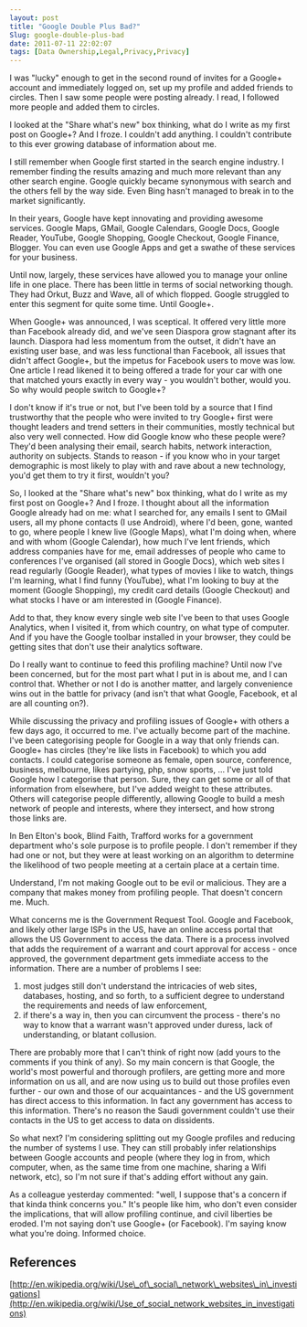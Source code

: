 ```yaml
---
layout: post
title: "Google Double Plus Bad?"
Slug: google-double-plus-bad
date: 2011-07-11 22:02:07
tags: [Data Ownership,Legal,Privacy,Privacy]
---
```

I was "lucky" enough to get in the second round of invites for a Google+ account and immediately logged on, set up my profile and added friends to circles. Then I saw some people were posting already. I read, I followed more people and added them to circles.

I looked at the "Share what's new" box thinking, what do I write as my first post on Google+? And I froze. I couldn't add anything. I couldn't contribute to this ever growing database of information about me.

I still remember when Google first started in the search engine industry. I remember finding the results amazing and much more relevant than any other search engine. Google quickly became synonymous with search and the others fell by the way side. Even Bing hasn't managed to break in to the market significantly.

In their years, Google have kept innovating and providing awesome services. Google Maps, GMail, Google Calendars, Google Docs, Google Reader, YouTube, Google Shopping, Google Checkout, Google Finance, Blogger. You can even use Google Apps and get a swathe of these services for your business.

Until now, largely, these services have allowed you to manage your online life in one place. There has been little in terms of social networking though. They had Orkut, Buzz and Wave, all of which flopped. Google struggled to enter this segment for quite some time. Until Google+.

When Google+ was announced, I was sceptical. It offered very little more than Facebook already did, and we've seen Diaspora grow stagnant after its launch. Diaspora had less momentum from the outset, it didn't have an existing user base, and was less functional than Facebook, all issues that didn't affect Google+, but the impetus for Facebook users to move was low. One article I read likened it to being offered a trade for your car with one that matched yours exactly in every way - you wouldn't bother, would you. So why would people switch to Google+?

I don't know if it's true or not, but I've been told by a source that I find trustworthy that the people who were invited to try Google+ first were thought leaders and trend setters in their communities, mostly technical but also very well connected. How did Google know who these people were? They'd been analysing their email, search habits, network interaction, authority on subjects. Stands to reason - if you know who in your target demographic is most likely to play with and rave about a new technology, you'd get them to try it first, wouldn't you?

So, I looked at the "Share what's new" box thinking, what do I write as my first post on Google+? And I froze. I thought about all the information Google already had on me: what I searched for, any emails I sent to GMail users, all my phone contacts (I use Android), where I'd been, gone, wanted to go, where people I knew live (Google Maps), what I'm doing when, where and with whom (Google Calendar), how much I've lent friends, which address companies have for me, email addresses of people who came to conferences I've organised (all stored in Google Docs), which web sites I read regularly (Google Reader), what types of movies I like to watch, things I'm learning, what I find funny (YouTube), what I'm looking to buy at the moment (Google Shopping), my credit card details (Google Checkout) and what stocks I have or am interested in (Google Finance).

Add to that, they know every single web site I've been to that uses Google Analytics, when I visited it, from which country, on what type of computer. And if you have the Google toolbar installed in your browser, they could be getting sites that don't use their analytics software.

Do I really want to continue to feed this profiling machine? Until now I've been concerned, but for the most part what I put in is about me, and I can control that. Whether or not I do is another matter, and largely convenience wins out in the battle for privacy (and isn't that what Google, Facebook, et al are all counting on?).

While discussing the privacy and profiling issues of Google+ with others a few days ago, it occurred to me. I've actually become part of the machine. I've been categorising people for Google in a way that only friends can. Google+ has circles (they're like lists in Facebook) to which you add contacts. I could categorise someone as female, open source, conference, business, melbourne, likes partying, php, snow sports, ... I've just told Google how I categorise that person. Sure, they can get some or all of that information from elsewhere, but I've added weight to these attributes. Others will categorise people differently, allowing Google to build a mesh network of people and interests, where they intersect, and how strong those links are.

In Ben Elton's book, Blind Faith, Trafford works for a government department who's sole purpose is to profile people. I don't remember if they had one or not, but they were at least working on an algorithm to determine the likelihood of two people meeting at a certain place at a certain time.

Understand, I'm not making Google out to be evil or malicious. They are a company that makes money from profiling people. That doesn't concern me. Much.

What concerns me is the Government Request Tool. Google and Facebook, and likely other large ISPs in the US, have an online access portal that allows the US Government to access the data. There is a process involved that adds the requirement of a warrant and court approval for access - once approved, the government department gets immediate access to the information. There are a number of problems I see:

1. most judges still don't understand the intricacies of web sites, databases, hosting, and so forth, to a sufficient degree to understand the requirements and needs of law enforcement,
2. if there's a way in, then you can circumvent the process - there's no way to know that a warrant wasn't approved under duress, lack of understanding, or blatant collusion.

There are probably more that I can't think of right now (add yours to the comments if you think of any). So my main concern is that Google, the world's most powerful and thorough profilers, are getting more and more information on us all, and are now using us to build out those profiles even further - our own and those of our acquaintances - and the US government has direct access to this information. In fact any government has access to this information. There's no reason the Saudi government couldn't use their contacts in the US to get access to data on dissidents.

So what next? I'm considering splitting out my Google profiles and reducing the number of systems I use. They can still probably infer relationships between Google accounts and people (where they log in from, which computer, when, as the same time from one machine, sharing a Wifi network, etc), so I'm not sure if that's adding effort without any gain.

As a colleague yesterday commented: "well, I suppose that's a concern if that kinda think concerns you." It's people like him, who don't even consider the implications, that will allow profiling continue, and civil liberties be eroded. I'm not saying don't use Google+ (or Facebook). I'm saying know what you're doing. Informed choice.

## References

[http://en.wikipedia.org/wiki/Use\_of\_social\_network\_websites\_in\_investigations](http://en.wikipedia.org/wiki/Use_of_social_network_websites_in_investigations)
